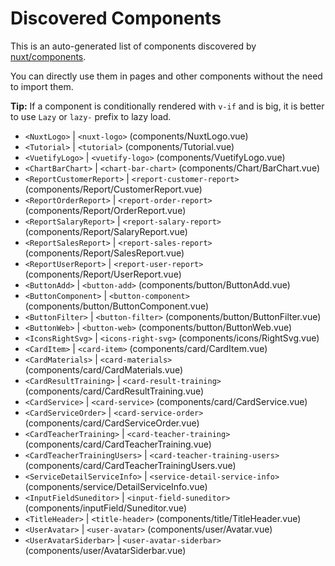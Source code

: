 # Discovered Components

This is an auto-generated list of components discovered by [nuxt/components](https://github.com/nuxt/components).

You can directly use them in pages and other components without the need to import them.

**Tip:** If a component is conditionally rendered with `v-if` and is big, it is better to use `Lazy` or `lazy-` prefix to lazy load.

- `<NuxtLogo>` | `<nuxt-logo>` (components/NuxtLogo.vue)
- `<Tutorial>` | `<tutorial>` (components/Tutorial.vue)
- `<VuetifyLogo>` | `<vuetify-logo>` (components/VuetifyLogo.vue)
- `<ChartBarChart>` | `<chart-bar-chart>` (components/Chart/BarChart.vue)
- `<ReportCustomerReport>` | `<report-customer-report>` (components/Report/CustomerReport.vue)
- `<ReportOrderReport>` | `<report-order-report>` (components/Report/OrderReport.vue)
- `<ReportSalaryReport>` | `<report-salary-report>` (components/Report/SalaryReport.vue)
- `<ReportSalesReport>` | `<report-sales-report>` (components/Report/SalesReport.vue)
- `<ReportUserReport>` | `<report-user-report>` (components/Report/UserReport.vue)
- `<ButtonAdd>` | `<button-add>` (components/button/ButtonAdd.vue)
- `<ButtonComponent>` | `<button-component>` (components/button/ButtonComponent.vue)
- `<ButtonFilter>` | `<button-filter>` (components/button/ButtonFilter.vue)
- `<ButtonWeb>` | `<button-web>` (components/button/ButtonWeb.vue)
- `<IconsRightSvg>` | `<icons-right-svg>` (components/icons/RightSvg.vue)
- `<CardItem>` | `<card-item>` (components/card/CardItem.vue)
- `<CardMaterials>` | `<card-materials>` (components/card/CardMaterials.vue)
- `<CardResultTraining>` | `<card-result-training>` (components/card/CardResultTraining.vue)
- `<CardService>` | `<card-service>` (components/card/CardService.vue)
- `<CardServiceOrder>` | `<card-service-order>` (components/card/CardServiceOrder.vue)
- `<CardTeacherTraining>` | `<card-teacher-training>` (components/card/CardTeacherTraining.vue)
- `<CardTeacherTrainingUsers>` | `<card-teacher-training-users>` (components/card/CardTeacherTrainingUsers.vue)
- `<ServiceDetailServiceInfo>` | `<service-detail-service-info>` (components/service/DetailServiceInfo.vue)
- `<InputFieldSuneditor>` | `<input-field-suneditor>` (components/inputField/Suneditor.vue)
- `<TitleHeader>` | `<title-header>` (components/title/TitleHeader.vue)
- `<UserAvatar>` | `<user-avatar>` (components/user/Avatar.vue)
- `<UserAvatarSiderbar>` | `<user-avatar-siderbar>` (components/user/AvatarSiderbar.vue)
